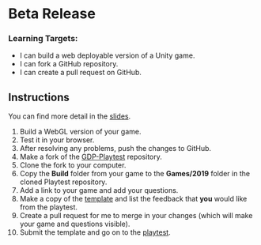 ---
---

[//]: # (<p><iframe src="https://douglasurner.github.io/GDP2/units/super-showcase/SSC.4-prototype/" width="100%" height="666px"></iframe></p>)

# Beta Release

[slides]: <https://docs.google.com/presentation/d/1VyPAxRbLP90H9IzFjSeHNPmrEqqRmdrdk_j4Y7v7chc/edit?usp=sharing>
[template]: <https://docs.google.com/document/d/16W-PT8t8KqZC8IV52OgroBG3W65gts5mQ9yKROutdD0/edit?usp=sharing>

### Learning Targets:

* I can build a web deployable version of a Unity game.
* I can fork a GitHub repository.
* I can create a pull request on GitHub.

## Instructions

You can find more detail in the [slides][].

1. Build a WebGL version of your game.
1. Test it in your browser.
1. After resolving any problems, push the changes to GitHub.
1. Make a fork of the [GDP-Playtest][gdp-playtest] repository.
1. Clone the fork to your computer.
1. Copy the **Build** folder from your game to the **Games/2019** folder in the cloned Playtest repository.
1. Add a link to your game and add your questions.
1. Make a copy of the [template][] and list the feedback that **you** would like from the playtest.
1. Create a pull request for me to merge in your changes (which will make your game and questions visible).
1. Submit the template and go on to the [playtest][].

[gdp-playtest]: <https://github.com/DouglasUrner/GDP-Playtest>
[playtest]: <>
